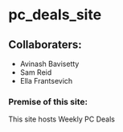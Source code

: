 # pc_deals_site

## Collaboraters:
- Avinash Bavisetty
- Sam Reid
-  Ella Frantsevich 

### Premise of this site:
This site hosts Weekly PC Deals

